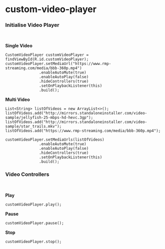 # custom-video-player

<h3>Initialise Video Player</h3>
<br/>

<b>Single Video</b>

    CustomVideoPlayer customVideoPlayer = findViewById(R.id.customVideoPlayer);     
    customVideoPlayer.setMediaUrl("https://www.rmp-streaming.com/media/bbb-360p.mp4")
                   .enableAutoMute(true)
                   .enableAutoPlay(false)
                   .hideControllers(true)
                   .setOnPlaybackListener(this)
                   .build();

<b>Multi Video</b>

    List<String> listOfVideos = new ArrayList<>();
    listOfVideos.add("http://mirrors.standaloneinstaller.com/video-sample/jellyfish-25-mbps-hd-hevc.3gp");
    listOfVideos.add("http://mirrors.standaloneinstaller.com/video-sample/star_trails.mkv");
    listOfVideos.add("https://www.rmp-streaming.com/media/bbb-360p.mp4");
    
    customVideoPlayer.setMediaUrls(listOfVideos)
                   .enableAutoMute(true)
                   .enableAutoPlay(false)
                   .hideControllers(true)
                   .setOnPlaybackListener(this)
                   .build();


<h3>Video Controllers</h3>
<br/>

<b>Play</b>
      
    customVideoPlayer.play();

<b>Pause</b>
     
    customVideoPlayer.pause();

<b>Stop</b>
 
    customVideoPlayer.stop();
